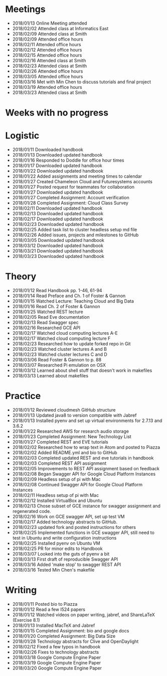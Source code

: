 # Meetings

* 2018/01/13 Online Meeting attended
* 2018/02/02 Attended class at Informatics East
* 2018/02/09 Attended class at Smith
* 2018/02/09 Attended office hours
* 2018/02/11 Attended office hours
* 2018/02/12 Attended office hours
* 2018/02/15 Attended office hours
* 2018/02/16 Attended class at Smith
* 2018/02/23 Attended class at Smith
* 2018/02/26 Attended office hours
* 2018/03/05 Attended office hours
* 2018/03/16 Met with Min Chen to discuss tutorials and final project
* 2018/03/19 Attended office hours
* 2018/03/23 Attended class at Smith


# Weeks with no progress


# Logistic

* 2018/01/11 Downloaded handbook
* 2018/01/13 Downloaded updated handbook
* 2018/01/16 Responded to Doddle for office hour times
* 2018/01/17 Downloaded updated handbook
* 2018/01/22 Downloaded updated handbook
* 2018/01/22 Added assignments and meeting times to calendar
* 2018/01/27 Created Chameleon Cloud and Futuresystems accounts
* 2018/01/27 Posted request for teammates for collaboration
* 2018/01/27 Downloaded updated handbook
* 2018/01/27 Completed Assignment: Account verification
* 2018/01/28 Completed Assignment: Cloud Class Survey
* 2018/02/11 Downloaded updated handbook
* 2018/02/13 Downloaded updated handbook
* 2018/02/17 Downloaded updated handbook
* 2018/02/23 Downloaded updated handbook
* 2018/02/25 Added task list to cluster headless setup md file
* 2018/02/26 Added issues, projects and milestones to GitHub
* 2018/03/05 Downloaded updated handbook
* 2018/03/12 Downloaded updated handbook
* 2018/03/21 Downloaded updated handbook
* 2018/03/23 Downloaded updated handbook


# Theory

* 2018/01/12 Read Handbook pp. 1-46, 61-94
* 2018/01/14 Read Preface and Ch. 1 of Foster & Gannon
* 2018/01/15 Watched Lecture: Teaching Cloud and Big Data
* 2018/01/16 Read Ch. 2 of Foster & Gannon
* 2018/01/25 Watched REST lecture
* 2018/02/05 Read Eve documentation
* 2018/02/13 Read Swagger spec 
* 2018/02/16 Researched GCE API
* 2018/02/17 Watched cloud computing lectures A-E
* 2018/02/17 Watched cloud computing lecture F
* 2018/02/23 Researched how to update forked repo in Git
* 2018/02/23 Watched cluster lectures A and B
* 2018/02/23 Watched cluster lectures C and D
* 2018/03/06 Read Foster & Gannon to p. 88
* 2018/03/07 Researched Pi emulation on OSX
* 2018/03/12 Learned about shell stuff that doesn't work in makefiles
* 2018/03/13 Learned about makefiles

# Practice

* 2018/01/12 Reviewed cloudmesh GitHub structure
* 2018/01/13 Updated java8 to version compatible with Jabref
* 2018/01/13 Installed pyenv and set up virtual environments for 2.7.13 and
3.6.2
* 2018/01/22 Researched AWS for research audio storage
* 2018/01/23 Cpmpleted Assignment: New Technology List
* 2018/01/27 Completed REST and EVE tutorials
* 2018/02/02 Researched how to wrap text in Atom and posted to Piazza
* 2018/02/02 Added README.yml and bio to GitHub
* 2018/02/03 Completed updated REST and eve tutorials in handbook
* 2018/02/03 Completed REST API assignment
* 2018/02/05 Improvements to REST API assignment based on feedback
* 2018/02/08 Began Swagger API for Google Cloud Platform Instances
* 2018/02/09 Headless setup of pi with Mac
* 2018/02/08 Continued Swagger API for Google Cloud Platform Instances
* 2018/02/11 Headless setup of pi with Mac
* 2018/02/12 Installed VirtualBox and Ubuntu
* 2018/02/13 Chose subset of GCE instance for swagger assignment and
regenerated code. 
* 2018/02/16 Work on GCE swagger API, set up test VM 
* 2018/02/17 Added technology abstracts to GitHub.
* 2018/02/23 updated fork and posted instructions for others
* 2018/02/25 Implemented functions in GCE swagger API, still need to test in Ubuntu 
and write configuration instructions
* 2018/02/25 Installed pyenv on Ubuntu VM
* 2018/02/25 PR for minor edits to Handbook
* 2018/03/07 Looked into the guts of pyenv a bit
* 2018/03/13 First draft of reproducible Swagger API
* 2018/03/16 Added 'make stop' to swagger REST API
* 2018/03/16 Tested Min Chen's makefile


# Writing

* 2018/01/11 Posted bio to Piazza
* 2018/01/12 Read a few I524 papers
* 2018/01/12 Watched videos on paper writing, jabref, and ShareLaTeX (Exercise
8.1)
* 2018/01/13 Installed MacTeX and Jabref
* 2018/01/15 Completed Assignment: bio and google docs
* 2018/01/20 Completed Assignment: Big Data Size
* 2018/01/28 Technology abstracts for Clive and OpenDaylight
* 2018/02/12 Fixed a few typos in handbook
* 2018/02/26 Fixes to technology abstracts
* 2018/03/18 Google Compute Engine Paper 
* 2018/03/19 Google Compute Engine Paper 
* 2018/03/20 Google Compute Engine Paper 
